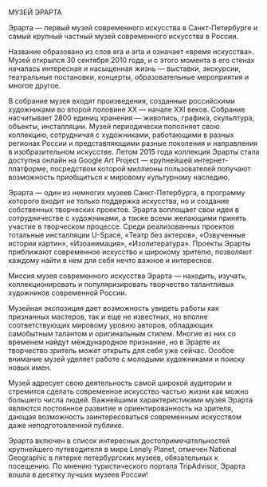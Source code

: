 МУЗЕЙ ЭРАРТА

Эрарта — первый музей современного искусства в Санкт-Петербурге и самый крупный частный музей современного искусства в России.

Название образовано из слов era и arta и означает «время искусства». Музей открылся 30 сентября 2010 года, и с этого момента в его стенах началась интересная и насыщенная жизнь — выставки, экскурсии, театральные постановки, концерты, образовательные мероприятия и многое другое.

В собрание музея входят произведения, созданные российскими художниками во второй половине XX — начале XXI веков. Собрание насчитывает 2800 единиц хранения — живопись, графика, скульптура, объекты, инсталляции. Музей периодически пополняет свою коллекцию, сотрудничая с художниками, работающими в разных регионах России и представляющими разные поколения и направления в изобразительном искусстве. Летом 2015 года коллекция Эрарты стала доступна онлайн на Google Art Project — крупнейшей интернет-платформе, посредством которой миллионы пользователей получают возможность приобщиться к мировому культурному наследию.

Эрарта — один из немногих музеев Санкт-Петербурга, в программу которого входит не только поддержка искусства, но и создание собственных творческих проектов. Эрарта воплощает свои идеи в сотрудничестве с художниками, а также всеми желающими принять участие в творческом процессе. Среди реализованных проектов тотальные инсталляции U-Space, «Театр без актеров», «Озвученные истории картин», «Изоанимация», «Изолитература». Проекты Эрарты приближают современное искусство к широкому зрителю, позволяют каждому найти в нем для себя нечто важное и интересное.

Миссия музея современного искусства Эрарта — находить, изучать, коллекционировать и популяризировать творчество талантливых художников современной России.

Музейная экспозиция дает возможность увидеть работы как признанных мастеров, так и еще не известных, но вполне соответствующих мировому уровню авторов, обладающих самобытным талантом и оригинальным стилем. Многие из них со временем найдут международное признание, но в Эрарте их творчество зритель может открыть для себя уже сейчас. Особое внимание музей уделяет работе с молодыми художниками и поиску новых имен.

Музей адресует свою деятельность самой широкой аудитории и стремится сделать современное искусство частью жизни как можно большего числа людей. Важнейшими характеристиками музея Эрарта являются постоянное развитие и ориентированность на зрителя, дающая возможность заинтересоваться современным искусством даже неподготовленной публике.

Эрарта включен в список интересных достопримечательностей крупнейшего путеводителя в мире Lonely Planet, отмечен National Geographic в пятерке петербургских музеев, обязательных к посещению. По мнению туристического портала TripAdvisor, Эрарта вошла в десятку лучших музеев России!